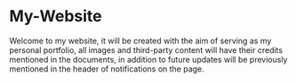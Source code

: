 # My-Website
Welcome to my website, it will be created with the aim of serving as my personal portfolio, all images and third-party content will have their credits mentioned in the documents, in addition to future updates will be previously mentioned in the header of notifications on the page.
